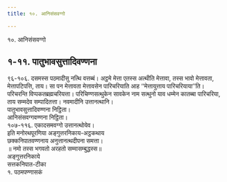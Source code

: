 ```yaml
---
title: १०. आनिसंसवग्गो

---
```

१०. आनिसंसवग्गो  


## १-११. पातुभावसुत्तादिवण्णना

९६-१०६. दसमस्स पठमादीसु नत्थि वत्तब्बं। अट्ठमे मेत्ता एतस्स अत्थीति मेत्तावा, तस्स भावो मेत्तावता, मेत्तापटिपत्ति, ताय। सा पन मेत्तावता मेत्तावसेन पारिचरियाति आह ‘‘मेत्तायुत्ताय पारिचरियाया’’ति। परिचरन्ति विप्पकतब्रह्मचरियत्ता। परिचिण्णसत्थुकेन सावकेन नाम सत्थुनो याव धम्मेन कातब्बा पारिचरिया, ताय सम्मदेव सम्पादितत्ता। नवमादीनि उत्तानत्थानि।  
पातुभावसुत्तादिवण्णना निट्ठिता।  
आनिसंसवग्गवण्णना निट्ठिता।  
१०७-११६. एकादसमवग्गो उत्तानत्थोयेव।  
इति मनोरथपूरणिया अङ्गुत्तरनिकाय-अट्ठकथाय  
छक्‍कनिपातवण्णनाय अनुत्तानत्थदीपना समत्ता।  
॥ नमो तस्स भगवतो अरहतो सम्मासम्बुद्धस्स॥  
अङ्गुत्तरनिकाये  
सत्तकनिपात-टीका  
१. पठमपण्णासकं  